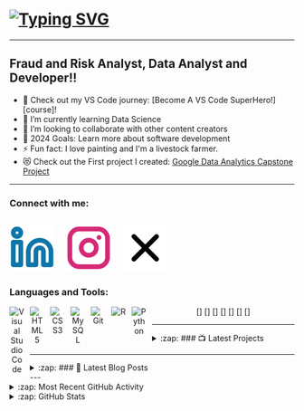 # [![Typing SVG](https://readme-typing-svg.demolab.com?font=Fira+Code&weight=500&size=30&pause=1000&color=261464A4&center=true&vCenter=true&width=435&lines=Hi%2C+I'm+Brian+Ondiso+%F0%9F%91%8B+)](https://git.io/typing-svg)
---
## Fraud and Risk Analyst, Data Analyst and Developer!!

- 🔭 Check out my VS Code journey: [Become A VS Code SuperHero!][course]!
- 🌱 I’m currently learning Data Science
- 👯 I’m looking to collaborate with other content creators
- 🥅 2024 Goals: Learn more about software development
- ⚡ Fun fact: I love painting and I'm a livestock farmer.
- 😻 Check out the First project I created: [Google Data Analytics Capstone Project](https://github.com/brianondiso/bellabeat_capstone_project)
---
### Connect with me:

[![website](https://github.com/brianondiso/brianondiso/blob/main/assets/linkedin.svg)](https://codestackr.com#gh-light-mode-only)
&nbsp;&nbsp;
[![website](https://github.com/brianondiso/brianondiso/blob/main/assets/instagram.svg)](instagram.com/2.18.9.1.14)
&nbsp;&nbsp;
[![website](https://github.com/brianondiso/brianondiso/blob/main/assets/x.svg)](https://youtube.com/codestackr#gh-light-mode-only)
---
### Languages and Tools:

<div align="center">
  [<img align="left" alt="Visual Studio Code" width="26px" src="https://cdn.jsdelivr.net/gh/devicons/devicon/icons/vscode/vscode-original.svg" style="padding-right:10px;" />]
  [<img align="left" alt="HTML5" width="26px" src="https://cdn.jsdelivr.net/gh/devicons/devicon/icons/html5/html5-original.svg" style="padding-right:10px;" />]
  [<img align="left" alt="CSS3" width="26px" src="https://cdn.jsdelivr.net/gh/devicons/devicon/icons/css3/css3-original.svg" style="padding-right:10px;" />]
  [<img align="left" alt="MySQL" width="26px" src="https://cdn.jsdelivr.net/gh/devicons/devicon/icons/mysql/mysql-original.svg" style="padding-right:10px;" />]
  [<img align="left" alt="Git" width="26px" src="https://cdn.jsdelivr.net/gh/devicons/devicon/icons/git/git-original.svg" style="padding-right:10px;" />]
  [<img align="left" alt="R" width="26px" src="https://cdn.jsdelivr.net/gh/devicons/devicon/icons/r/r-original.svg" style="padding-right:10px;" />]
  [<img align="left" alt="Python" width="26px" src="https://cdn.jsdelivr.net/gh/devicons/devicon/icons/python/python-original.svg" style="padding-right:10px;" />]
 
  
</div>

---
<details>
<summary> :zap: ### 📺 Latest Projects </summary>

<!-- PROJECTS:START -->
- [Google Data Analystics: Capstone Project!](https://github.com/brianondiso/bellabeat_capstone_project)
- [Next.js Setup with shadcn/ui: Quick Tutorial for Seamless Integration! #shadcn #ui](https://www.youtube.com/watch?v=GNi2fE10LcU)
- [Remix Setup with shadcn/ui: Easy Guide to Enhance Your Project! #shadcn #ui](https://www.youtube.com/watch?v=UmmaFU7qohk)
- [Get Started with  Excel: A Beginner&#39;s Tutorial!]()
<!-- PROJECT:END -->

➡️ [Favourite Youtube video.....](https://youtube.com/codestackr)

</details>

---

<details>
<summary> :zap: ### 📕 Latest Blog Posts </summary>

<!-- BLOG-POST-LIST:START -->
- [Render ATL 2023 Trip Report]()
- [My Web Development Roadmap 2023]()
- [Getting Started with MYSQL &amp; NoSQL](link)
- [How To Section]()

<!-- BLOG-POST-LIST:END -->

➡️ [more blog posts...](https://)

</details>
---

<details>
  <summary>:zap: Most Recent GitHub Activity </summary>

<!--START_SECTION:activity-->
1. 🔒 Closed issue [#1](https://github.com/brianondiso/brianondiso/issues/1) in [brianondiso/brianondiso](https://github.com/brianondiso/brianondiso)
2. 🗣 Commented on [#2](https://github.com/brianondiso/brianondiso/issues/2#issuecomment-123456789) in [brianondiso/brianondiso](https://github.com/brianondiso/brianondiso)
3. ❗ Opened issue [#3](https://github.com/brianondiso/brianondiso/issues/3) in [brianondiso/brianondiso](https://github.com/brianondiso/brianondiso)
<!--END_SECTION:activity-->

</details>

<details>
  <summary>:zap: GitHub Stats</summary>
  
  <img align="left" alt= "Your GitHub Stats" src= "https://github-readme-stats.vercel.app/api/top-langs/?username=brianondiso&hide_progress=false&show_icons=true&hide_border=false&title_color=ff652f&icon_color=FFE400&bg_color=09131B&text_color=ffffff&border_color=0c1a25">

![Brian's GitHub stats](https://github-readme-stats.vercel.app/api?username=brianondiso&show_icons=true&theme=transparent)

  </details>

 

[twitter]: https://twitter.com/2_18_9_1_14
[instagram]: https://instagram.com/2.18.9.1.14
[linkedin]: https://https://www.linkedin.com/in/brianondiso/
